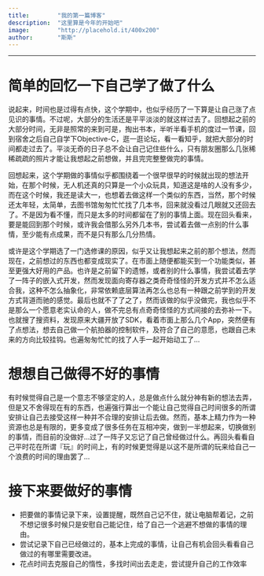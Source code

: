 ```yaml
---
title:        "我的第一篇博客"
description:  "这里算是今年的开始吧"
image:        "http://placehold.it/400x200"
author:       "斯斯"
---
```



-----------

简单的回忆一下自己学了做了什么
=========================

说起来，时间也是过得有点快，这个学期中，也似乎经历了一下算是让自己涨了点见识的事情。不过呢，大部分的生活还是平平淡淡的就这样过去了。回想起之前的大部分时间，无非是照常的来到可是，掏出书本，半听半看手机的度过一节课，回到宿舍之后自己自学下Objective-C，逛一逛论坛，看一看知乎，就把大部分的时间都走过去了。平淡无奇的日子总不会让自己记住些什么，只有朋友圈那么几张稀稀疏疏的照片才能让我想起之前想做，并且完完整整做完的事情。  

回想起来，这个学期做的事情似乎都围绕着一个很早很早的时候就出现的想法开始，在那个时候，无人机还真的只算是一个小众玩具，知道这是啥的人没有多少，而在这个时候，我还是读大一，也想着去做这样一个类似的东西，当然，那个时候还太年轻，太简单，去图书馆匆匆忙忙找了几本书，回来就没看过几眼就又还回去了。不是因为看不懂，而只是太多的时间都留在了别的事情上面。现在回头看来，要是能回到那个时候，或许我会借那么另外几本书，尝试着去做一点别的什么事情，至少能有点成果，而不是只有那么几分热情。

或许是这个学期选了一门选修课的原因，似乎又让我想起来之前的那个想法，然而现在，之前想过的东西也都变成现实了。在市面上随便都能买到一个功能类似，甚至更强大好用的产品。也许是之前留下的遗憾，或者别的什么事情，我尝试着去学了一阵子的嵌入式开发，然而发现面向寄存器之类奇奇怪怪的开发方式并不怎么适合我，这种不怎么抽象化，非常依赖底层算法再怎么也总有一种跟之前学到的开发方式背道而驰的感觉。最后也就不了了之了，然而该做的似乎没做完，我也似乎不是那么一个愿意老实认命的人，做不完总有点奇奇怪怪的方式间接的去弥补一下。也就搜了搜资料，发现原来大疆开放了SDK，看着市面上那么几个App，突然便有了点想法，想去自己做一个航拍器的控制软件，及符合了自己的意愿，也跟自己未来的方向比较挂钩。也遍匆匆忙忙的找了人手一起开始动工了...  

想想自己做得不好的事情
==================

有时候觉得自己是一个意志不够坚定的人，总是做点什么就分神有新的想法去弄，但是又不舍得现在有的东西，也遍强行算出一个能让自己觉得自己时间很多的所谓安排让自己去接受这样一种并不合理的安排让后去做。然而，基本上精力作为一种资源也总是有限的，更多变成了很多任务在互相冲突，做到一半想起来，切换做别的事情，而目前的没做好...过了一阵子又忘记了自己曾经做过什么。再回头看看自己平时花在所谓『玩』的时间上，有的时候更觉得是以这不是所谓的玩来给自己一个浪费的时间的理由罢了...
 
接下来要做好的事情
===============

- 把要做的事情记录下来，设置提醒，既然自己记不住，就让电脑帮着记，之前不想记很多时候只是安慰自己能记住，给了自己一个逃避不想做的事情的理由。  
- 尝试记录下自己已经做过的，基本上完成的事情，让自己有机会回头看看自己做过的有哪里需要改进。
- 花点时间去克服自己的惰性，多找时间出去走走，尝试提升自己的工作效率
